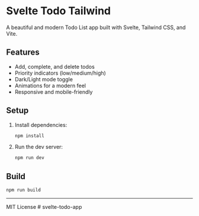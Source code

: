 # Svelte Todo Tailwind

A beautiful and modern Todo List app built with Svelte, Tailwind CSS, and Vite.

## Features
- Add, complete, and delete todos
- Priority indicators (low/medium/high)
- Dark/Light mode toggle
- Animations for a modern feel
- Responsive and mobile-friendly

## Setup
1. Install dependencies:
   ```bash
   npm install
   ```
2. Run the dev server:
   ```bash
   npm run dev
   ```

## Build
```bash
npm run build
```

---

MIT License
#   s v e l t e - t o d o - a p p  
 